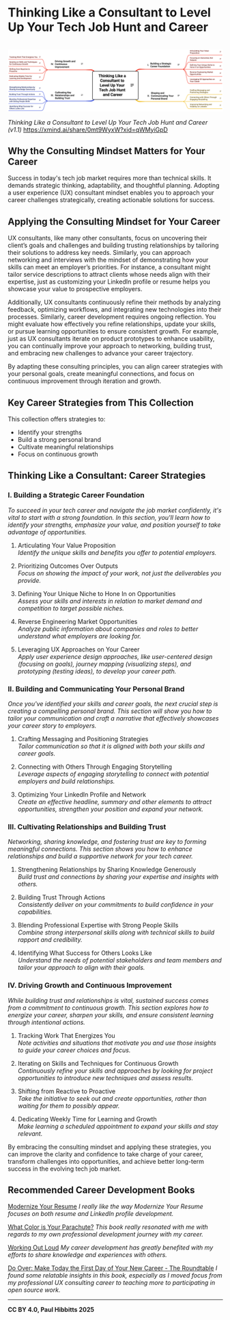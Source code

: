 # Thinking Like a Consultant to Level Up Your Tech Job Hunt and Career

<picture>
  <source srcset="https://raw.githubusercontent.com/paulhibbitts/published-markdown-files/refs/heads/main/images/thinking-like-a-consultant-dark.png" media="(prefers-color-scheme: dark)">
  <img src="https://raw.githubusercontent.com/paulhibbitts/published-markdown-files/refs/heads/main/images/thinking-like-a-consultant.png" alt="Mind map outlining consulting insights for job hunting and career development, categorized into four sections: building a strategic career foundation, crafting a compelling personal brand, cultivating key relationships and building trust, and driving growth and continuous improvement." style="margin-top: 16px;">
</picture>
<p>
  <em>Thinking Like a Consultant to Level Up Your Tech Job Hunt and Career (v1.1)</em> <a href="https://xmind.ai/0mt9WyxW?xid=qWMyiGpD">https://xmind.ai/share/0mt9WyxW?xid=qWMyiGpD</a>
</p>

## Why the Consulting Mindset Matters for Your Career

Success in today's tech job market requires more than technical skills. It demands strategic thinking, adaptability, and thoughtful planning. Adopting a user experience (UX) consultant mindset enables you to approach your career challenges strategically, creating actionable solutions for success.

## Applying the Consulting Mindset for Your Career

UX consultants, like many other consultants, focus on uncovering their client’s goals and challenges and building trusting relationships by tailoring their solutions to address key needs. Similarly, you can approach networking and interviews with the mindset of demonstrating how your skills can meet an employer’s priorities. For instance, a consultant might tailor service descriptions to attract clients whose needs align with their expertise, just as customizing your LinkedIn profile or resume helps you showcase your value to prospective employers.

Additionally, UX consultants continuously refine their methods by analyzing feedback, optimizing workflows, and integrating new technologies into their processes. Similarly, career development requires ongoing reflection. You might evaluate how effectively you refine relationships, update your skills, or pursue learning opportunities to ensure consistent growth. For example, just as UX consultants iterate on product prototypes to enhance usability, you can continually improve your approach to networking, building trust, and embracing new challenges to advance your career trajectory. 

By adapting these consulting principles, you can align career strategies with your personal goals, create meaningful connections, and focus on continuous improvement through iteration and growth.

## Key Career Strategies from This Collection

This collection offers strategies to:

- Identify your strengths
- Build a strong personal brand
- Cultivate meaningful relationships
- Focus on continuous growth

## Thinking Like a Consultant: Career Strategies

### I. Building a Strategic Career Foundation

_To succeed in your tech career and navigate the job market confidently, it's vital to start with a strong foundation. In this section, you'll learn how to identify your strengths, emphasize your value, and position yourself to take advantage of opportunities._

1. Articulating Your Value Proposition  
    _Identify the unique skills and benefits you offer to potential employers._
    
2. Prioritizing Outcomes Over Outputs  
    _Focus on showing the impact of your work, not just the deliverables you provide._
    
3. Defining Your Unique Niche to Hone In on Opportunities  
    _Assess your skills and interests in relation to market demand and competition to target possible niches._
    
4. Reverse Engineering Market Opportunities  
    _Analyze public information about companies and roles to better understand what employers are looking for._
    
5. Leveraging UX Approaches on Your Career  
    _Apply user experience design approaches, like user-centered design (focusing on goals), journey mapping (visualizing steps), and prototyping (testing ideas), to develop your career path._
    

### II. Building and Communicating Your Personal Brand

_Once you've identified your skills and career goals, the next crucial step is creating a compelling personal brand. This section will show you how to tailor your communication and craft a narrative that effectively showcases your career story to employers._

1. Crafting Messaging and Positioning Strategies  
    _Tailor communication so that it is aligned with both your skills and career goals._
    
2. Connecting with Others Through Engaging Storytelling  
    _Leverage aspects of engaging storytelling to connect with potential employers and build relationships._
    
3. Optimizing Your LinkedIn Profile and Network  
    _Create an effective headline, summary and other elements to attract opportunities, strengthen your position and expand your network._
    

### III. Cultivating Relationships and Building Trust

_Networking, sharing knowledge, and fostering trust are key to forming meaningful connections. This section shows you how to enhance relationships and build a supportive network for your tech career._

1. Strengthening Relationships by Sharing Knowledge Generously  
    _Build trust and connections by sharing your expertise and insights with others._
    
2. Building Trust Through Actions  
    _Consistently deliver on your commitments to build confidence in your capabilities._
    
3. Blending Professional Expertise with Strong People Skills  
    _Combine strong interpersonal skills along with technical skills to build rapport and credibility._
    
4. Identifying What Success for Others Looks Like  
    _Understand the needs of potential stakeholders and team members and tailor your approach to align with their goals._
    

### IV. Driving Growth and Continuous Improvement

_While building trust and relationships is vital, sustained success comes from a commitment to continuous growth. This section explores how to energize your career, sharpen your skills, and ensure consistent learning through intentional actions._

1. Tracking Work That Energizes You  
    _Note activities and situations that motivate you and use those insights to guide your career choices and focus._
    
2. Iterating on Skills and Techniques for Continuous Growth  
    _Continuously refine your skills and approaches by looking for project opportunities to introduce new techniques and assess results._
    
3. Shifting from Reactive to Proactive  
    _Take the initiative to seek out and create opportunities, rather than waiting for them to possibly appear._
    
4. Dedicating Weekly Time for Learning and Growth  
    _Make learning a scheduled appointment to expand your skills and stay relevant._
    

By embracing the consulting mindset and applying these strategies, you can improve the clarity and confidence to take charge of your career, transform challenges into opportunities, and achieve better long-term success in the evolving tech job market.

## Recommended Career Development Books

<a class="embedly-card" data-card-controls="0" data-card-align="left" href="https://emerald-career-publishing.myshopify.com/products/modernize-your-resume">Modernize Your Resume</a>
_I really like the way Modernize Your Resume focuses on both resume and LinkedIn profile development._

<a class="embedly-card" data-card-controls="0" data-card-align="left" href="https://parachutebook.com/">What Color is Your Parachute?</a>
_This book really resonated with me with regards to my own professional development journey with my career._

<a class="embedly-card" data-card-controls="0" data-card-align="left" href="https://www.workingoutloud.com/book">Working Out Loud</a>
_My career development has greatly benefited with my efforts to share knowledge and experiences with others._

<a class="embedly-card" data-card-controls="0" data-card-align="left" href="https://goroundtable.com/blog/do-over-make-today-the-first-day-of-your-new-career/">Do Over: Make Today the First Day of Your New Career - The Roundtable</a>
_I found some relatable insights in this book, especially as I moved focus from my professional UX consulting career to teaching more to participating in open source work._

---

**CC BY 4.0, Paul Hibbitts 2025**
